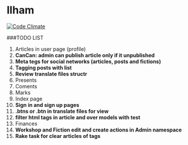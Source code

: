 Ilham
=====

[![Code Climate](https://codeclimate.com/github/fatbulat/ilham/badges/gpa.svg)](https://codeclimate.com/github/fatbulat/ilham)

###TODO LIST
1. Articles in user page (profile)
2. **CanCan: admin can publish article only if it unpublished**
3. **Meta tegs for social networks (articles, posts and fictions)**
4. **Tagging posts with list**
5. **Review translate files structr**
6. Presents
7. Coments
8. Marks
9. Index page
10. **Sign in and sign up pages**
11. **.btns or .btn in translate files for view**
12. **filter html tags in article and over models with test**
13. Finances
14. **Workshop and Fiction edit and create actions in Admin namespace**
15. **Rake task for clear articles of tags**
